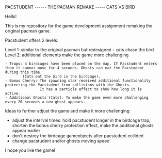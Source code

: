 PACSTUDENT ------ THE PACMAN REMAKE ----- CATS VS BIRD

Hello!

This is my repository for the game development assignment remaking the original pacman game.

Pacstudent offers 2 levels:

  Level 1: similar to the original pacman but redesigned - cats chase the bird
  Level 2: additional elements make the game more challenging

    - Traps: 4 birdcages have been placed on the map. If Pacstudent enters them it cannot move for 4 seconds. Ghosts can eat the Pacstudent during this time.
            (Cats eat the bird in the birdcage).
    - Bonus Cherry: The spawning star received additional functionality protecting the Pacstudent from collisions with the Ghosts. 
                    It has a particle effect to show how long it is active.
    - Additional Ghosts (Cats): To make the game even more challenging every 20 seconds a new ghost appears.

Ideas to further adjust the game and make it more challenging:
  - adjust the interval times: hold pacstudent longer in the birdcage trap, shorten the bonus cherry protection effect, make the additional ghosts appear earlier
  - don't destroy the birdcage gameobjects after pacstudent collided
  - change pacstudent and/or ghosts moving speed

I hope you like the game!
